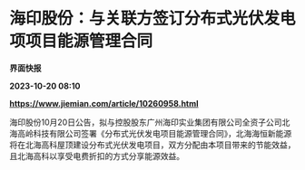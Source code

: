 # 海印股份：与关联方签订分布式光伏发电项项目能源管理合同
**界面快报**

**2023-10-20 08:10**

**https://www.jiemian.com/article/10260958.html**

海印股份10月20日公告，拟与控股股东广州海印实业集团有限公司全资子公司北海高岭科技有限公司签署《分布式光伏发电项目能源管理合同》，北海海恒新能源将在北海高科屋顶建设分布式光伏发电项目，双方分配由本项目带来的节能效益，且北海高科以享受电费折扣的方式分享能源效益。